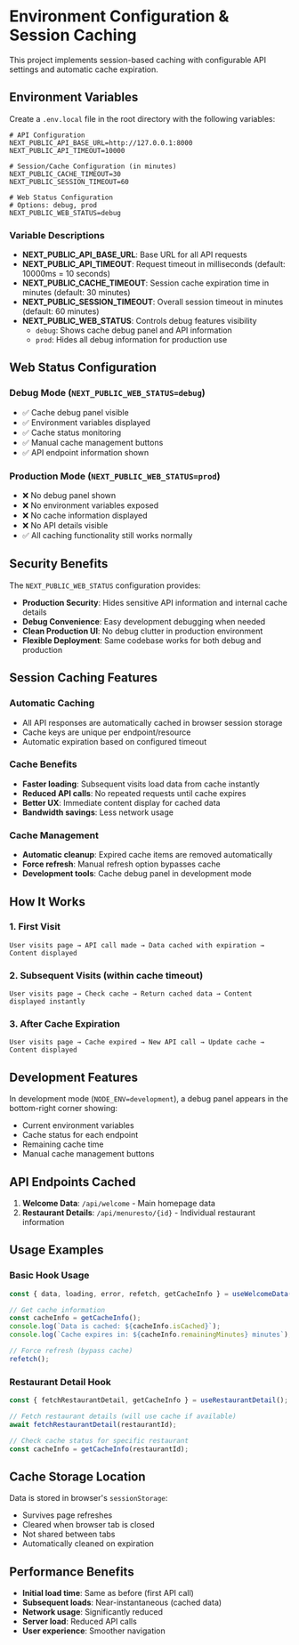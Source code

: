 # Environment Configuration & Session Caching

This project implements session-based caching with configurable API settings and automatic cache expiration.

## Environment Variables

Create a `.env.local` file in the root directory with the following variables:

```env
# API Configuration
NEXT_PUBLIC_API_BASE_URL=http://127.0.0.1:8000
NEXT_PUBLIC_API_TIMEOUT=10000

# Session/Cache Configuration (in minutes)
NEXT_PUBLIC_CACHE_TIMEOUT=30
NEXT_PUBLIC_SESSION_TIMEOUT=60

# Web Status Configuration
# Options: debug, prod
NEXT_PUBLIC_WEB_STATUS=debug
```

### Variable Descriptions

- **NEXT_PUBLIC_API_BASE_URL**: Base URL for all API requests
- **NEXT_PUBLIC_API_TIMEOUT**: Request timeout in milliseconds (default: 10000ms = 10 seconds)
- **NEXT_PUBLIC_CACHE_TIMEOUT**: Session cache expiration time in minutes (default: 30 minutes)
- **NEXT_PUBLIC_SESSION_TIMEOUT**: Overall session timeout in minutes (default: 60 minutes)
- **NEXT_PUBLIC_WEB_STATUS**: Controls debug features visibility
  - `debug`: Shows cache debug panel and API information
  - `prod`: Hides all debug information for production use

## Web Status Configuration

### Debug Mode (`NEXT_PUBLIC_WEB_STATUS=debug`)
- ✅ Cache debug panel visible
- ✅ Environment variables displayed  
- ✅ Cache status monitoring
- ✅ Manual cache management buttons
- ✅ API endpoint information shown

### Production Mode (`NEXT_PUBLIC_WEB_STATUS=prod`)
- ❌ No debug panel shown
- ❌ No environment variables exposed
- ❌ No cache information displayed
- ❌ No API details visible
- ✅ All caching functionality still works normally

## Security Benefits

The `NEXT_PUBLIC_WEB_STATUS` configuration provides:

- **Production Security**: Hides sensitive API information and internal cache details
- **Debug Convenience**: Easy development debugging when needed
- **Clean Production UI**: No debug clutter in production environment
- **Flexible Deployment**: Same codebase works for both debug and production

## Session Caching Features

### Automatic Caching
- All API responses are automatically cached in browser session storage
- Cache keys are unique per endpoint/resource
- Automatic expiration based on configured timeout

### Cache Benefits
- **Faster loading**: Subsequent visits load data from cache instantly
- **Reduced API calls**: No repeated requests until cache expires
- **Better UX**: Immediate content display for cached data
- **Bandwidth savings**: Less network usage

### Cache Management
- **Automatic cleanup**: Expired cache items are removed automatically
- **Force refresh**: Manual refresh option bypasses cache
- **Development tools**: Cache debug panel in development mode

## How It Works

### 1. First Visit
```
User visits page → API call made → Data cached with expiration → Content displayed
```

### 2. Subsequent Visits (within cache timeout)
```
User visits page → Check cache → Return cached data → Content displayed instantly
```

### 3. After Cache Expiration
```
User visits page → Cache expired → New API call → Update cache → Content displayed
```

## Development Features

In development mode (`NODE_ENV=development`), a debug panel appears in the bottom-right corner showing:

- Current environment variables
- Cache status for each endpoint
- Remaining cache time
- Manual cache management buttons

## API Endpoints Cached

1. **Welcome Data**: `/api/welcome` - Main homepage data
2. **Restaurant Details**: `/api/menuresto/{id}` - Individual restaurant information

## Usage Examples

### Basic Hook Usage
```typescript
const { data, loading, error, refetch, getCacheInfo } = useWelcomeData();

// Get cache information
const cacheInfo = getCacheInfo();
console.log(`Data is cached: ${cacheInfo.isCached}`);
console.log(`Cache expires in: ${cacheInfo.remainingMinutes} minutes`);

// Force refresh (bypass cache)
refetch();
```

### Restaurant Detail Hook
```typescript
const { fetchRestaurantDetail, getCacheInfo } = useRestaurantDetail();

// Fetch restaurant details (will use cache if available)
await fetchRestaurantDetail(restaurantId);

// Check cache status for specific restaurant
const cacheInfo = getCacheInfo(restaurantId);
```

## Cache Storage Location

Data is stored in browser's `sessionStorage`:
- Survives page refreshes
- Cleared when browser tab is closed
- Not shared between tabs
- Automatically cleaned on expiration

## Performance Benefits

- **Initial load time**: Same as before (first API call)
- **Subsequent loads**: Near-instantaneous (cached data)
- **Network usage**: Significantly reduced
- **Server load**: Reduced API calls
- **User experience**: Smoother navigation

